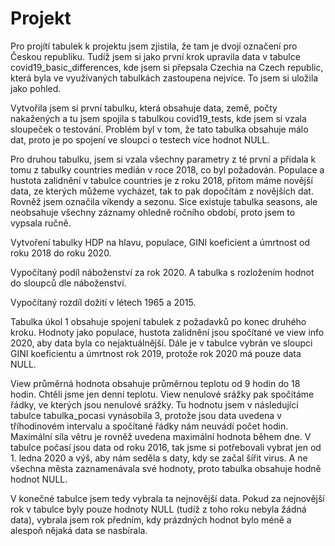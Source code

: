 # Projekt

Pro projítí tabulek k projektu jsem zjistila, že tam je dvojí označení pro Českou republiku. Tudíž jsem si jako první krok upravila data v tabulce covid19_basic_differences, kde jsem si přepsala Czechia na Czech republic, která byla ve využívaných tabulkách zastoupena nejvíce. To jsem si uložila jako pohled.

Vytvořila jsem si první tabulku, která obsahuje data, země, počty nakažených a tu jsem spojila s tabulkou covid19_tests, kde jsem si vzala sloupeček o testování. Problém byl v tom, že tato tabulka obsahuje málo dat, proto je po spojení ve sloupci o testech více hodnot NULL.

Pro druhou tabulku, jsem si vzala všechny parametry z té první a přidala k tomu z tabulky countries medián v roce 2018, co byl požadován. Populace a hustota zalidnění v tabulce countries je z roku 2018, přitom máme novější data, ze kterých můžeme vycházet, tak to pak dopočítám z novějších dat. Rovněž jsem označila víkendy a sezonu. Sice existuje tabulka seasons, ale neobsahuje všechny záznamy ohledně ročního období, proto jsem to vypsala ručně. 

Vytvoření tabulky HDP na hlavu, populace, GINI koeficient a úmrtnost od roku 2018 do roku 2020.

Vypočítaný podíl náboženství za rok 2020. A tabulka s rozložením hodnot do sloupců dle náboženství.

Vypočítaný rozdíl dožití v létech 1965 a 2015.

Tabulka úkol 1 obsahuje spojení tabulek z požadavků po konec druhého kroku. Hodnoty jako populace, hustota zalidnění jsou spočítané ve view info 2020, aby data byla co nejaktuálnější. Dále je v tabulce vybrán ve sloupci GINI koeficientu a úmrtnost rok 2019, protože rok 2020 má pouze data NULL.

View průměrná hodnota obsahuje průměrnou teplotu od 9 hodin do 18 hodin. Chtěli jsme jen denní teplotu. View nenulové srážky pak spočítáme řádky, ve kterých jsou nenulové srážky. Tu hodnotu jsem v následující tabulce tabulka_pocasi vynásobila 3, protože jsou data uvedena v tříhodinovém intervalu a spočítané řádky nám neuvádí počet hodin. Maximální síla větru je rovněž uvedena maximální hodnota během dne. V tabulce počasí jsou data od roku 2016, tak jsme si potřebovali vybrat jen od 1. ledna 2020 a výš, aby nám seděla s daty, kdy se začal šířit virus. A ne všechna města zaznamenávala své hodnoty, proto tabulka obsahuje hodně hodnot NULL.

V konečné tabulce jsem tedy vybrala ta nejnovější data. Pokud za nejnovější rok v tabulce byly pouze hodnoty NULL (tudíž z toho roku nebyla žádná data), vybrala jsem rok předním, kdy prázdných hodnot bylo méně a alespoň nějaká data se nasbírala. 